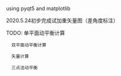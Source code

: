 using pyqt5 and matplotlib

2020.5.24初步完成试加重矢量图（差角度标注）

TODO: 单平面动平衡计算

      双平面动平衡计算
      
      矢量计算
      
      三点法动平衡
